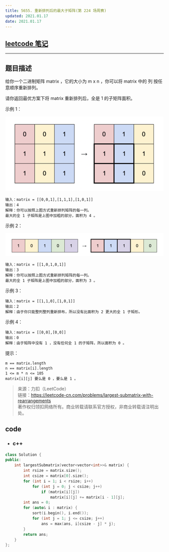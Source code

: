 ```yaml
---
title: 5655. 重新排列后的最大子矩阵(第 224 场周赛)
updated: 2021.01.17  
date: 2021.01.17  
---
```


## [leetcode 笔记](https://lzyprime.github.io/leetcode/leetcode)

---

## 题目描述

给你一个二进制矩阵 matrix ，它的大小为 m x n ，你可以将 matrix 中的 列 按任意顺序重新排列。

请你返回最优方案下将 matrix 重新排列后，全是 1 的子矩阵面积。


示例 1：

![1](assets/5655_1.png)

```
输入：matrix = [[0,0,1],[1,1,1],[1,0,1]]
输出：4
解释：你可以按照上图方式重新排列矩阵的每一列。
最大的全 1 子矩阵是上图中加粗的部分，面积为 4 。
```

示例 2：

![2](assets/5655_2.png)

```
输入：matrix = [[1,0,1,0,1]]
输出：3
解释：你可以按照上图方式重新排列矩阵的每一列。
最大的全 1 子矩阵是上图中加粗的部分，面积为 3 。
```

示例 3：

```
输入：matrix = [[1,1,0],[1,0,1]]
输出：2
解释：由于你只能整列整列重新排布，所以没有比面积为 2 更大的全 1 子矩形。
```

示例 4：

```
输入：matrix = [[0,0],[0,0]]
输出：0
解释：由于矩阵中没有 1 ，没有任何全 1 的子矩阵，所以面积为 0 。
```

提示：

```
m == matrix.length
n == matrix[i].length
1 <= m * n <= 105
matrix[i][j] 要么是 0 ，要么是 1 。
```

> 来源：力扣（LeetCode）  
> 链接：https://leetcode-cn.com/problems/largest-submatrix-with-rearrangements  
> 著作权归领扣网络所有。商业转载请联系官方授权，非商业转载请注明出处。

## code

- ### c++

```c++
class Solution {
public:
    int largestSubmatrix(vector<vector<int>>& matrix) {
        int rsize = matrix.size();
        int csize = matrix[0].size();
        for (int i = 1; i < rsize; i++)
            for (int j = 0; j < csize; j++)
                if (matrix[i][j])
                    matrix[i][j] += matrix[i - 1][j];
        int ans = 0;
        for (auto& i : matrix) {
            sort(i.begin(), i.end());
            for (int j = 1; j <= csize; j++)
                ans = max(ans, i[csize - j] * j);
        }
        return ans;
    }
};
```